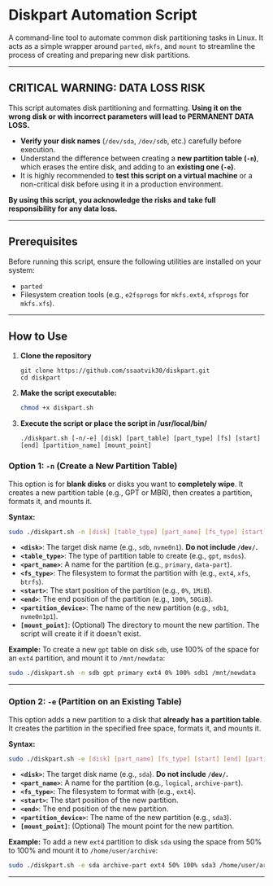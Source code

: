 
# Diskpart Automation Script 

A command-line tool to automate common disk partitioning tasks in Linux. It acts as a simple wrapper around `parted`, `mkfs`, and `mount` to streamline the process of creating and preparing new disk partitions.

---

## **CRITICAL WARNING: DATA LOSS RISK** 

This script automates disk partitioning and formatting. **Using it on the wrong disk or with incorrect parameters will lead to PERMANENT DATA LOSS.**

* **Verify your disk names** (`/dev/sda`, `/dev/sdb`, etc.) carefully before execution.
* Understand the difference between creating a **new partition table (`-n`)**, which erases the entire disk, and adding to an **existing one (`-e`)**.
* It is highly recommended to **test this script on a virtual machine** or a non-critical disk before using it in a production environment.

**By using this script, you acknowledge the risks and take full responsibility for any data loss.**

---

## Prerequisites

Before running this script, ensure the following utilities are installed on your system:
* `parted`
* Filesystem creation tools (e.g., `e2fsprogs` for `mkfs.ext4`, `xfsprogs` for `mkfs.xfs`).

---

## How to Use

1. **Clone the repository**
    ```
    git clone https://github.com/ssaatvik30/diskpart.git
    cd diskpart
    ```
2.  **Make the script executable:**
    ```bash
    chmod +x diskpart.sh
    ```

3. **Execute the script or place the script in /usr/local/bin/**
    ```
    ./diskpart.sh [-n/-e] [disk] [part_table] [part_type] [fs] [start] [end] [partition_name] [mount_point]  
    ```		
 
### **Option 1: `-n` (Create a New Partition Table)**

This option is for **blank disks** or disks you want to **completely wipe**. It creates a new partition table (e.g., GPT or MBR), then creates a partition, formats it, and mounts it.

**Syntax:**
```bash
sudo ./diskpart.sh -n [disk] [table_type] [part_name] [fs_type] [start] [end] [partition_device] [mount_point]
```

* **`<disk>`**: The target disk name (e.g., `sdb`, `nvme0n1`). **Do not include `/dev/`.**
* **`<table_type>`**: The type of partition table to create (e.g., `gpt`, `msdos`).
* **`<part_name>`**: A name for the partition (e.g., `primary`, `data-part`).
* **`<fs_type>`**: The filesystem to format the partition with (e.g., `ext4`, `xfs`, `btrfs`).
* **`<start>`**: The start position of the partition (e.g., `0%`, `1MiB`).
* **`<end>`**: The end position of the partition (e.g., `100%`, `50GiB`).
* **`<partition_device>`**: The name of the new partition (e.g., `sdb1`, `nvme0n1p1`).
* **`[mount_point]`**: (Optional) The directory to mount the new partition. The script will create it if it doesn't exist.

**Example:**
To create a new `gpt` table on disk `sdb`, use 100% of the space for an `ext4` partition, and mount it to `/mnt/newdata`:
```bash
sudo ./diskpart.sh -n sdb gpt primary ext4 0% 100% sdb1 /mnt/newdata
```

---

### **Option 2: `-e` (Partition on an Existing Table)**

This option adds a new partition to a disk that **already has a partition table**. It creates the partition in the specified free space, formats it, and mounts it.

**Syntax:**
```bash
sudo ./diskpart.sh -e [disk] [part_name] [fs_type] [start] [end] [partition_device] [mount_point]
```

* **`<disk>`**: The target disk name (e.g., `sda`). **Do not include `/dev/`.**
* **`<part_name>`**: A name for the partition (e.g., `logical`, `archive-part`).
* **`<fs_type>`**: The filesystem to format with (e.g., `ext4`).
* **`<start>`**: The start position of the new partition.
* **`<end>`**: The end position of the new partition.
* **`<partition_device>`**: The name of the new partition (e.g., `sda3`).
* **`[mount_point]`**: (Optional) The mount point for the new partition.

**Example:**
To add a new `ext4` partition to disk `sda` using the space from 50% to 100% and mount it to `/home/user/archive`:
```bash
sudo ./diskpart.sh -e sda archive-part ext4 50% 100% sda3 /home/user/archive
```

---

